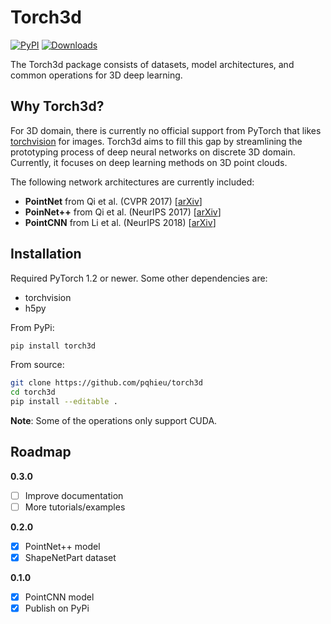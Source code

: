 Torch3d
=======

[![PyPI](https://img.shields.io/pypi/v/torch3d)](https://pypi.org/project/torch3d)
[![Downloads](https://pepy.tech/badge/torch3d)](https://pepy.tech/project/torch3d)

The Torch3d package consists of datasets, model architectures, and common
operations for 3D deep learning.

Why Torch3d?
------------

For 3D domain, there is currently no official support from PyTorch that likes
[torchvision](https://github.com/pytorch/vision) for images. Torch3d aims to
fill this gap by streamlining the prototyping process of deep neural networks
on discrete 3D domain. Currently, it focuses on deep learning methods on 3D
point clouds.

The following network architectures are currently included:
- **PointNet** from Qi et al. (CVPR 2017) [[arXiv](https://arxiv.org/abs/1612.00593)]
- **PoinNet++** from Qi et al. (NeurIPS 2017) [[arXiv](https://arxiv.org/abs/1706.02413)]
- **PointCNN** from Li et al. (NeurIPS 2018) [[arXiv](https://arxiv.org/abs/1801.07791)]

Installation
------------

Required PyTorch 1.2 or newer. Some other dependencies are:
- torchvision
- h5py

From PyPi:
```bash
pip install torch3d
```

From source:
```bash
git clone https://github.com/pqhieu/torch3d
cd torch3d
pip install --editable .
```

**Note**: Some of the operations only support CUDA.

Roadmap
-------

**0.3.0**
- [ ] Improve documentation
- [ ] More tutorials/examples

**0.2.0**
- [x] PointNet++ model
- [x] ShapeNetPart dataset

**0.1.0**
- [x] PointCNN model
- [x] Publish on PyPi

